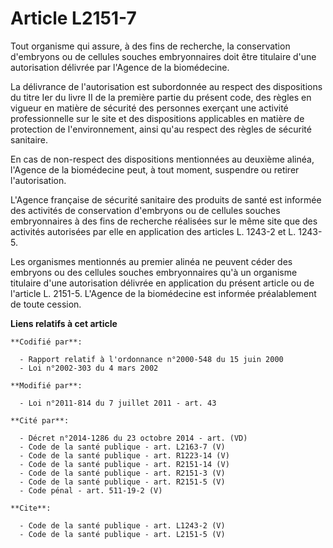 # Article L2151-7

Tout organisme qui assure, à des fins de recherche, la conservation d'embryons ou de cellules souches embryonnaires doit être
titulaire d'une autorisation délivrée par l'Agence de la biomédecine. 

La délivrance de l'autorisation est subordonnée au respect des dispositions du titre Ier du livre II de la première partie du
présent code, des règles en vigueur en matière de sécurité des personnes exerçant une activité professionnelle sur le site et
des dispositions applicables en matière de protection de l'environnement, ainsi qu'au respect des règles de sécurité
sanitaire. 

En cas de non-respect des dispositions mentionnées au deuxième alinéa, l'Agence de la biomédecine peut, à tout moment,
suspendre ou retirer l'autorisation. 

L'Agence française de sécurité sanitaire des produits de santé est informée des activités de conservation d'embryons ou de
cellules souches embryonnaires à des fins de recherche réalisées sur le même site que des activités autorisées par elle en
application des articles L. 1243-2 et L. 1243-5. 

Les organismes mentionnés au premier alinéa ne peuvent céder des embryons ou des cellules souches embryonnaires qu'à un
organisme titulaire d'une autorisation délivrée en application du présent article ou de l'article L. 2151-5. L'Agence de la
biomédecine est informée préalablement de toute cession.

**Liens relatifs à cet article**

	**Codifié par**:

	  - Rapport relatif à l'ordonnance n°2000-548 du 15 juin 2000
	  - Loi n°2002-303 du 4 mars 2002

	**Modifié par**:

	  - Loi n°2011-814 du 7 juillet 2011 - art. 43

	**Cité par**:

	  - Décret n°2014-1286 du 23 octobre 2014 - art. (VD)
	  - Code de la santé publique - art. L2163-7 (V)
	  - Code de la santé publique - art. R1223-14 (V)
	  - Code de la santé publique - art. R2151-14 (V)
	  - Code de la santé publique - art. R2151-3 (V)
	  - Code de la santé publique - art. R2151-5 (V)
	  - Code pénal - art. 511-19-2 (V)

	**Cite**:

	  - Code de la santé publique - art. L1243-2 (V)
	  - Code de la santé publique - art. L2151-5 (V)
